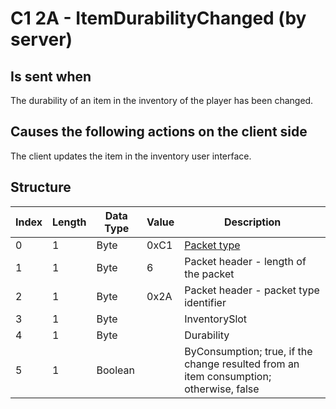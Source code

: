 # C1 2A - ItemDurabilityChanged (by server)

## Is sent when

The durability of an item in the inventory of the player has been changed.

## Causes the following actions on the client side

The client updates the item in the inventory user interface.

## Structure

| Index | Length | Data Type | Value | Description |
|-------|--------|-----------|-------|-------------|
| 0 | 1 |   Byte   | 0xC1  | [Packet type](PacketTypes.md) |
| 1 | 1 |    Byte   |   6   | Packet header - length of the packet |
| 2 | 1 |    Byte   | 0x2A  | Packet header - packet type identifier |
| 3 | 1 | Byte |  | InventorySlot |
| 4 | 1 | Byte |  | Durability |
| 5 | 1 | Boolean |  | ByConsumption; true, if the change resulted from an item consumption; otherwise, false |
